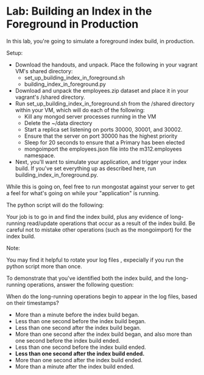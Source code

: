 # Lab: Building an Index in the Foreground in Production

In this lab, you're going to simulate a foreground index build, in production.

Setup:

- Download the handouts, and unpack. Place the following in your vagrant VM's shared directory:
    - set_up_building_index_in_foreground.sh
    - building_index_in_foreground.py
- Download and unpack the employees.zip dataset and place it in your vagrant's /shared directory.
- Run set_up_building_index_in_foreground.sh from the /shared directory within your VM, which will do each of the following:
    - Kill any mongod server processes running in the VM
    - Delete the ~/data directory
    - Start a replica set listening on ports 30000, 30001, and 30002.
    - Ensure that the server on port 30000 has the highest priority
    - Sleep for 20 seconds to ensure that a Primary has been elected
    - mongoimport the employees.json file into the m312.employees namespace.
- Next, you'll want to simulate your application, and trigger your index build. If you've set everything up as described here, run building_index_in_foreground.py.

While this is going on, feel free to run mongostat against your server to get a feel for what's going on while your "application" is running.

The python script will do the following:

Your job is to go in and find the index build, plus any evidence of long-running read/update operations that occur as a result of the index build. Be careful not to mistake other operations (such as the mongoimport) for the index build.

Note:

You may find it helpful to rotate your log files , expecially if you run the python script more than once.

To demonstrate that you've identified both the index build, and the long-running operations, answer the following question:

When do the long-running operations begin to appear in the log files, based on their timestamps?

- More than a minute before the index build began.
- Less than one second before the index build began.
- Less than one second after the index build began.
- More than one second after the index build began, and also more than one second before the index build ended.
- Less than one second before the index build ended.
- **Less than one second after the index build ended.**
- More than one second after the index build ended.
- More than a minute after the index build ended.
